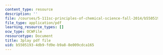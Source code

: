 ```yaml
---
content_type: resource
description: ''
file: /courses/5-111sc-principles-of-chemical-science-fall-2014/b55051934db9fd9eb9a88e009cdca165_lLdPSLNxDqA.pdf
file_type: application/pdf
learning_resource_types: []
ocw_type: OCWFile
resourcetype: Document
title: 3play pdf file
uid: b5505193-4db9-fd9e-b9a8-8e009cdca165
---
```

